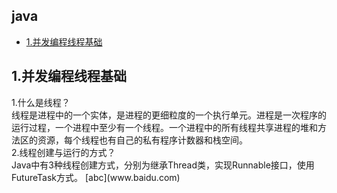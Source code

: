 ## java
* [1.并发编程线程基础](#1)



<h2 id="1">1.并发编程线程基础</h2>
  1.什么是线程？<br>
线程是进程中的一个实体，是进程的更细粒度的一个执行单元。进程是一次程序的运行过程，一个进程中至少有一个线程。一个进程中的所有线程共享进程的堆和方法区的资源，每个线程也有自己的私有程序计数器和栈空间。<br>
  2.线程创建与运行的方式？<br>
  Java中有3种线程创建方式，分别为继承Thread类，实现Runnable接口，使用FutureTask方式。
[abc](www.baidu.com)
